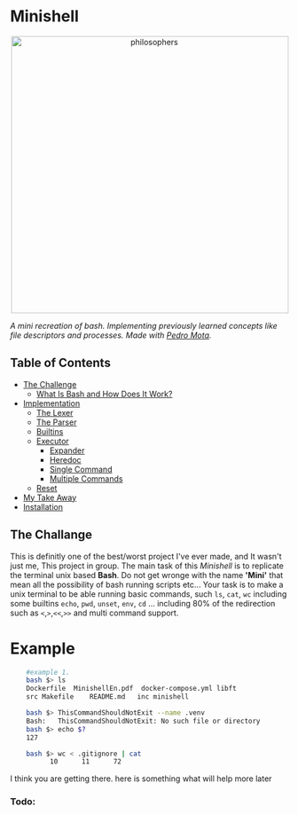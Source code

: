 
# Minishell

<p align="center">
  <a href="https://github.com/maiadegraaf">
    <picture>
    <img alt="philosophers" src="https://user-images.githubusercontent.com/68693691/193606493-2969e425-6bad-44ce-97af-89fec62bee22.gif" width=500>
    </picture>
  </a>
</p>

*A mini recreation of bash.  Implementing previously learned concepts like file descriptors and processes.  Made with [Pedro Mota](https://github.com/pedrovmota).*

## Table of Contents
- [The Challenge](#the-challenge)
  - [What Is Bash and How Does It Work?](#what-is-bash-and-how-does-it-work)
- [Implementation](#implementation)
  - [The Lexer](#the-lexer)
  - [The Parser](#the-parser)
  - [Builtins](#builtins)
  - [Executor](#executor)
    - [Expander](#expander)
    - [Heredoc](#heredoc)
    - [Single Command](#single-command)
    - [Multiple Commands](#multiple-commands)
  - [Reset](#reset)
- [My Take Away](#my-take-away)
- [Installation](#installation)

## The Challange
This is definitly one of the best/worst project I've ever made, and It wasn't just me, This project in group. The main task of this *Minishell* is to replicate the terminal unix based **Bash**. Do not get wronge with the name **'Mini'** that mean all the possibility of bash running scripts etc... Your task is to make a unix terminal to be able running basic commands, such `ls`, `cat`, `wc` including some builtins `echo`, `pwd`, `unset`, `env`, `cd` ... including 80% of the redirection such as `<`,`>`,`<<`,`>>` and multi command support.

# Example

```bash
    #example 1.
    bash $> ls
    Dockerfile  MinishellEn.pdf  docker-compose.yml libft
    src Makefile    README.md   inc minishell

    bash $> ThisCommandShouldNotExit --name .venv
    Bash:   ThisCommandShouldNotExit: No such file or directory 
    bash $> echo $?
    127

    bash $> wc < .gitignore | cat
          10      11      72
```

I think you are getting there. here is something what will help more later

### Todo:




